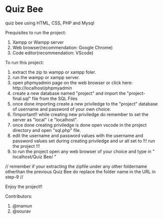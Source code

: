 # Quiz Bee
quiz bee using HTML, CSS, PHP and Mysql

Prequisites to run the project:

1. Xampp or Wampp server 
2. Web browser(recommendation: Google Chrome)
3. Code editor(recommendation: VScode) 

To run this project:

1. extract the zip to wampp or xampp foler.
2. run the wampp or xampp server.
3. open phpmyadmin page on the web browser or click here: http://localhost/phpmyadmin
4. create a new database named "project" and import the "project-final.sql" file from the SQL Files
5. once done importing create a new priviledge to the "project" database of username and password of your own choice.
6. !!important!! while creating new priviledge do remember to set the server as "local" i.e "localhost".
7. once done creating priviledge is done open vscode in the project directory and open "sql.php" file.
8. edit the username and password values with the username and password values set during creating priviledge and ur all set to 
        !!! run the project !!!
9. to run the project open any web browser of your choice and type in " localhost/Quiz Bee/ "

// remember if your extracting the zipfile under any other foldername otherthan the previous Quiz Bee do replace the folder name in the URL in step-9 //

Enjoy the project!!

Contributors:
  1.  @mamun
  2.  @sourav

